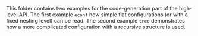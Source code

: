 This folder contains two examples for the code-generation part of the high-level API.
The first example `econf` how simple flat configurations (or with a fixed nesting level) can be read.
The second example `tree` demonstrates how a more complicated configuration with a recursive structure is used.
